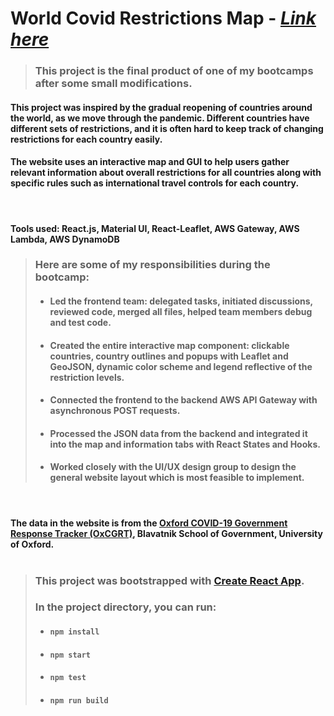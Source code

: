 # **World Covid Restrictions Map** - [_Link here_](https://policy-map.web.app)

> ### This project is the final product of one of my bootcamps after some small modifications.

#### This project was inspired by the gradual reopening of countries around the world, as we move through the pandemic. Different countries have different sets of restrictions, and it is often hard to keep track of changing restrictions for each country easily.

#### The website uses an interactive map and GUI to help users gather relevant information about overall restrictions for all countries along with specific rules such as international travel controls for each country.

<br>

#### Tools used: React.js, Material UI, React-Leaflet, AWS Gateway, AWS Lambda, AWS DynamoDB

> ### Here are some of my responsibilities during the bootcamp: <br>
>
> - #### Led the frontend team: delegated tasks, initiated discussions, reviewed code, merged all files, helped team members debug and test code.
> - #### Created the entire interactive map component: clickable countries, country outlines and popups with Leaflet and GeoJSON, dynamic color scheme and legend reflective of the restriction levels.
> - #### Connected the frontend to the backend AWS API Gateway with asynchronous POST requests.
> - #### Processed the JSON data from the backend and integrated it into the map and information tabs with React States and Hooks.
> - #### Worked closely with the UI/UX design group to design the general website layout which is most feasible to implement.

<br>

#### The data in the website is from the [Oxford COVID-19 Government Response Tracker (OxCGRT)](https://github.com/OxCGRT/covid-policy-tracker), Blavatnik School of Government, University of Oxford. <br><br>

> ### This project was bootstrapped with [Create React App](https://github.com/facebook/create-react-app).
>
> ### In the project directory, you can run:
>
> - #### `npm install`
> - #### `npm start`
> - #### `npm test`
> - #### `npm run build`
